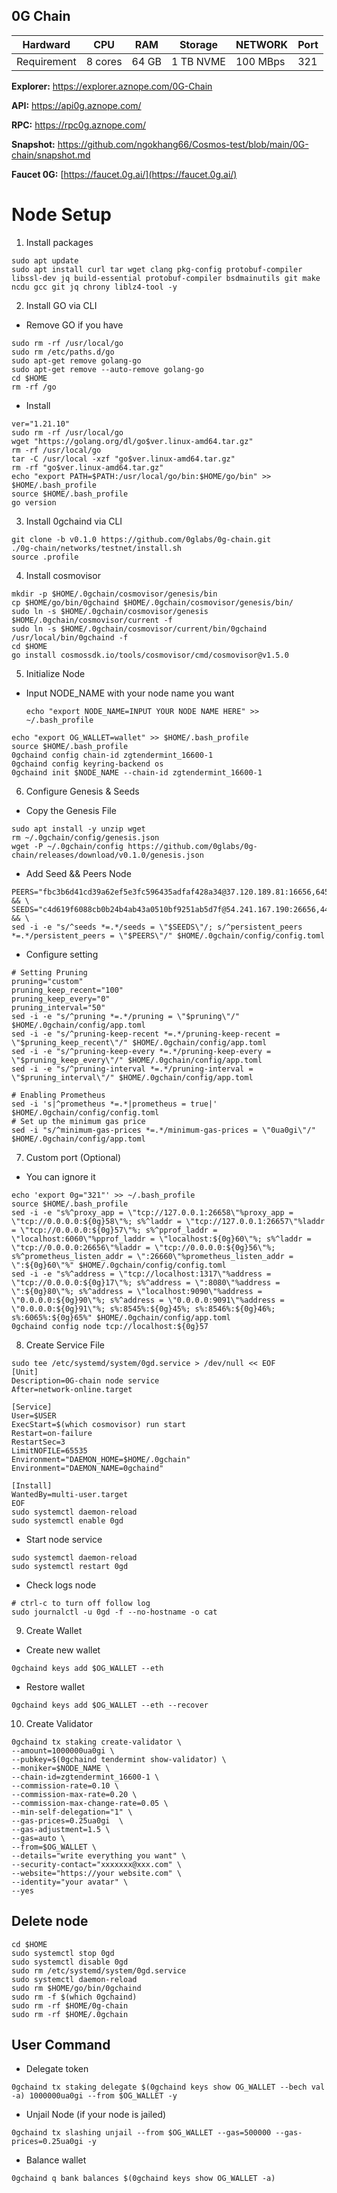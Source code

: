 ## 0G Chain
|     Hardward    |   CPU   |  RAM  |  Storage  |  NETWORK | Port |
|-----------------|---------|-------|-----------|----------|------|
|    Requirement  | 8 cores | 64 GB | 1 TB NVME | 100 MBps |  321 |


**Explorer:** https://explorer.aznope.com/0G-Chain

**API:** https://api0g.aznope.com/

**RPC:** https://rpc0g.aznope.com/

**Snapshot:** https://github.com/ngokhang66/Cosmos-test/blob/main/0G-chain/snapshot.md

**Faucet 0G:** [https://faucet.0g.ai/](https://faucet.0g.ai/)

# Node Setup
1. Install packages 
```
sudo apt update
sudo apt install curl tar wget clang pkg-config protobuf-compiler libssl-dev jq build-essential protobuf-compiler bsdmainutils git make ncdu gcc git jq chrony liblz4-tool -y
```
2. Install GO via CLI
- Remove GO if you have
```
sudo rm -rf /usr/local/go
sudo rm /etc/paths.d/go
sudo apt-get remove golang-go
sudo apt-get remove --auto-remove golang-go
cd $HOME
rm -rf /go
```
- Install
```
ver="1.21.10"
sudo rm -rf /usr/local/go
wget "https://golang.org/dl/go$ver.linux-amd64.tar.gz" 
rm -rf /usr/local/go
tar -C /usr/local -xzf "go$ver.linux-amd64.tar.gz"
rm -rf "go$ver.linux-amd64.tar.gz"
echo "export PATH=$PATH:/usr/local/go/bin:$HOME/go/bin" >> $HOME/.bash_profile 
source $HOME/.bash_profile
go version
```
3. Install 0gchaind via CLI
```
git clone -b v0.1.0 https://github.com/0glabs/0g-chain.git
./0g-chain/networks/testnet/install.sh
source .profile
```
4. Install cosmovisor
```
mkdir -p $HOME/.0gchain/cosmovisor/genesis/bin
cp $HOME/go/bin/0gchaind $HOME/.0gchain/cosmovisor/genesis/bin/
sudo ln -s $HOME/.0gchain/cosmovisor/genesis $HOME/.0gchain/cosmovisor/current -f
sudo ln -s $HOME/.0gchain/cosmovisor/current/bin/0gchaind /usr/local/bin/0gchaind -f
cd $HOME
go install cosmossdk.io/tools/cosmovisor/cmd/cosmovisor@v1.5.0
```
5. Initialize Node
- Input NODE_NAME with your node name you want
  ```
  echo "export NODE_NAME=INPUT YOUR NODE NAME HERE" >> ~/.bash_profile
  ```
```
echo "export OG_WALLET=wallet" >> $HOME/.bash_profile
source $HOME/.bash_profile
0gchaind config chain-id zgtendermint_16600-1
0gchaind config keyring-backend os
0gchaind init $NODE_NAME --chain-id zgtendermint_16600-1

```
6. Configure Genesis & Seeds
- Copy the Genesis File
```
sudo apt install -y unzip wget
rm ~/.0gchain/config/genesis.json
wget -P ~/.0gchain/config https://github.com/0glabs/0g-chain/releases/download/v0.1.0/genesis.json
```
- Add Seed && Peers Node
```
PEERS="fbc3b6d41cd39a62ef5e3fc596435adfaf428a34@37.120.189.81:16656,645531eb02b275a59cc3b1af99e541852849f695@84.247.139.25:16656,d00273ac6a2470cd4e48008d9af4d2521b134394@62.169.29.136:26656,f5a7d34355f6d89b7ece583131c6b1f79ac5485e@218.102.97.67:25856,a3e6c6214805c1c068882f1981855c7a9f5926ea@213.168.249.202:26656,da1f4985ce3df05fd085460485adefa93592a54c@172.232.33.25:26656,91f079ccd2e0edf42e0fa57183ac92c22c525658@14.245.25.144:14256,9d09d391b2cf706a597d03fe8bb6700fe5cac53d@65.108.198.183:18456,5a202fb905f20f96d8ff0726f0c0756d17cf23d8@43.248.98.100:26656,74775d65b6ab427c685efcaa8190912d3a60e562@123.19.45.21:12656,f2693dd86766b5bf8fd6ab87e2e970d564d20aff@54.193.250.204:26656,9d7564df34efa146a94c073e5bf3f5e11f947b75@155.133.22.230:26656,e179d05dc792d9b902be3baa7a31a07a92afbcf0@118.142.83.5:26656,c4b9c3a7f3651af729d73b150e714ee91e7585c1@14.176.200.133:26656,f64f0fb500c62bffa33d60450d30792ee4b5fbd0@167.86.119.168:26656,d4085fd93ab77576f2acdb25d2d817061db5afe6@62.169.19.156:26656,2b8ee12f4f94ebc337af94dbec07de6f029a24e6@94.16.31.161:26656,0f5022e4265184052a5468379687625a81fd255e@154.12.253.116:26656,3859828e1099214de14dae91d1f7decf2374eeb4@47.236.170.254:26656,23b0a0624699f85062ddebf910583f70a5b9e86b@14.167.152.116:14256,b8f8ed478f2794629fdb5cf0c01edaed80f00f84@168.119.64.172:26656,5d81d59e81356a33e6ccccaa3d419ff73244697e@107.173.18.103:26656,c4d619f6088cb0b24b4ab43a0510bf9251ab5d7f@54.241.167.190:26656,a83f5d07a8a64827851c9f1d0c21c900b9309608@188.166.181.110:26656,19943cbe46cdb9eb37cb06c0067ce63154eee6ea@213.199.52.155:26656,a6ff8a651dd0a0e66dbfb2174ccadcbbcf567b29@66.94.122.224:26656,f3c912cf5653e51ee94aaad0589a3d176d31a19d@157.90.0.102:31656,141dbd90d5c3411c9ba72ba03704ccdb70875b01@65.109.147.58:36656,cd529839591e13f5ed69e9a029c5d7d96de170fe@46.4.55.46:34656,a8d7c5a051c4649ba7e267c94e48a7c64a00f0eb@65.108.127.146:26656" && \
SEEDS="c4d619f6088cb0b24b4ab43a0510bf9251ab5d7f@54.241.167.190:26656,44d11d4ba92a01b520923f51632d2450984d5886@54.176.175.48:26656,f2693dd86766b5bf8fd6ab87e2e970d564d20aff@54.193.250.204:26656,f878d40c538c8c23653a5b70f615f8dccec6fb9f@54.215.187.94:26656" && \
sed -i -e "s/^seeds *=.*/seeds = \"$SEEDS\"/; s/^persistent_peers *=.*/persistent_peers = \"$PEERS\"/" $HOME/.0gchain/config/config.toml
```
- Configure setting
```
# Setting Pruning 
pruning="custom"
pruning_keep_recent="100"
pruning_keep_every="0"
pruning_interval="50"
sed -i -e "s/^pruning *=.*/pruning = \"$pruning\"/" $HOME/.0gchain/config/app.toml
sed -i -e "s/^pruning-keep-recent *=.*/pruning-keep-recent = \"$pruning_keep_recent\"/" $HOME/.0gchain/config/app.toml
sed -i -e "s/^pruning-keep-every *=.*/pruning-keep-every = \"$pruning_keep_every\"/" $HOME/.0gchain/config/app.toml
sed -i -e "s/^pruning-interval *=.*/pruning-interval = \"$pruning_interval\"/" $HOME/.0gchain/config/app.toml
```
```
# Enabling Prometheus
sed -i 's|^prometheus *=.*|prometheus = true|' $HOME/.0gchain/config/config.toml
# Set up the minimum gas price
sed -i "s/^minimum-gas-prices *=.*/minimum-gas-prices = \"0ua0gi\"/" $HOME/.0gchain/config/app.toml
```
7. Custom port (Optional)
- You can ignore it
```
echo 'export 0g="321"' >> ~/.bash_profile
source $HOME/.bash_profile
sed -i -e "s%^proxy_app = \"tcp://127.0.0.1:26658\"%proxy_app = \"tcp://0.0.0.0:${0g}58\"%; s%^laddr = \"tcp://127.0.0.1:26657\"%laddr = \"tcp://0.0.0.0:${0g}57\"%; s%^pprof_laddr = \"localhost:6060\"%pprof_laddr = \"localhost:${0g}60\"%; s%^laddr = \"tcp://0.0.0.0:26656\"%laddr = \"tcp://0.0.0.0:${0g}56\"%; s%^prometheus_listen_addr = \":26660\"%prometheus_listen_addr = \":${0g}60\"%" $HOME/.0gchain/config/config.toml
sed -i -e "s%^address = \"tcp://localhost:1317\"%address = \"tcp://0.0.0.0:${0g}17\"%; s%^address = \":8080\"%address = \":${0g}80\"%; s%^address = \"localhost:9090\"%address = \"0.0.0.0:${0g}90\"%; s%^address = \"0.0.0.0:9091\"%address = \"0.0.0.0:${0g}91\"%; s%:8545%:${0g}45%; s%:8546%:${0g}46%; s%:6065%:${0g}65%" $HOME/.0gchain/config/app.toml
0gchaind config node tcp://localhost:${0g}57
```
8. Create Service File
```
sudo tee /etc/systemd/system/0gd.service > /dev/null << EOF
[Unit]
Description=0G-chain node service
After=network-online.target
 
[Service]
User=$USER
ExecStart=$(which cosmovisor) run start
Restart=on-failure
RestartSec=3
LimitNOFILE=65535
Environment="DAEMON_HOME=$HOME/.0gchain"
Environment="DAEMON_NAME=0gchaind"
 
[Install]
WantedBy=multi-user.target
EOF
sudo systemctl daemon-reload
sudo systemctl enable 0gd
```
- Start node service
```
sudo systemctl daemon-reload
sudo systemctl restart 0gd
```
- Check logs node
```
# ctrl-c to turn off follow log
sudo journalctl -u 0gd -f --no-hostname -o cat
```
9. Create Wallet
- Create new wallet
```
0gchaind keys add $OG_WALLET --eth
```
- Restore wallet
```
0gchaind keys add $OG_WALLET --eth --recover
```
10. Create Validator
```
0gchaind tx staking create-validator \
--amount=1000000ua0gi \
--pubkey=$(0gchaind tendermint show-validator) \
--moniker=$NODE_NAME \
--chain-id=zgtendermint_16600-1 \
--commission-rate=0.10 \
--commission-max-rate=0.20 \
--commission-max-change-rate=0.05 \
--min-self-delegation="1" \
--gas-prices=0.25ua0gi  \
--gas-adjustment=1.5 \
--gas=auto \
--from=$OG_WALLET \
--details="write everything you want" \
--security-contact="xxxxxxx@xxx.com" \
--website="https://your website.com" \
--identity="your avatar" \
--yes
```
## Delete node
```
cd $HOME
sudo systemctl stop 0gd
sudo systemctl disable 0gd
sudo rm /etc/systemd/system/0gd.service
sudo systemctl daemon-reload
sudo rm $HOME/go/bin/0gchaind
sudo rm -f $(which 0gchaind)
sudo rm -rf $HOME/0g-chain
sudo rm -rf $HOME/.0gchain
```
## User Command
- Delegate token
```
0gchaind tx staking delegate $(0gchaind keys show OG_WALLET --bech val -a) 1000000ua0gi --from $OG_WALLET -y
```
- Unjail Node (if your node is jailed)
```
0gchaind tx slashing unjail --from $OG_WALLET --gas=500000 --gas-prices=0.25ua0gi -y
```
- Balance wallet
```
0gchaind q bank balances $(0gchaind keys show OG_WALLET -a)
```
